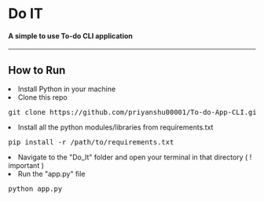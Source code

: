 # Do IT
#### A simple to use To-do CLI application
<hr>

## How to Run
<li>Install Python in your machine</li>
<li>Clone this repo</li>
<pre>git clone https://github.com/priyanshu00001/To-do-App-CLI.git</pre>
<li>Install all the python modules/libraries from requirements.txt</li>
<pre>pip install -r /path/to/requirements.txt</pre>
<li>Navigate to the "Do_It" folder and open your terminal in that directory ( ! important )</li>
<li>Run the "app.py" file
  <pre>python app.py</pre>

